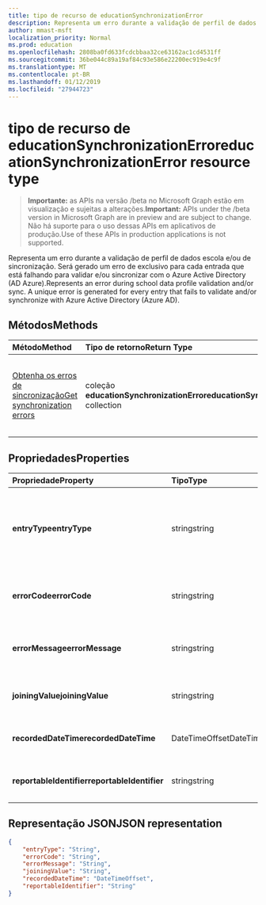 ```yaml
---
title: tipo de recurso de educationSynchronizationError
description: Representa um erro durante a validação de perfil de dados escola e/ou de sincronização. Será gerado um erro de exclusivo para cada entrada que está falhando para validar e/ou sincronizar com o Azure Active Directory (AD Azure).
author: mmast-msft
localization_priority: Normal
ms.prod: education
ms.openlocfilehash: 2808ba0fd633fcdcbbaa32ce63162ac1cd4531ff
ms.sourcegitcommit: 36be044c89a19af84c93e586e22200ec919e4c9f
ms.translationtype: MT
ms.contentlocale: pt-BR
ms.lasthandoff: 01/12/2019
ms.locfileid: "27944723"
---
```

# <a name="educationsynchronizationerror-resource-type"></a><span data-ttu-id="14f64-103">tipo de recurso de educationSynchronizationError</span><span class="sxs-lookup"><span data-stu-id="14f64-103">educationSynchronizationError resource type</span></span>

> <span data-ttu-id="14f64-104">**Importante:** as APIs na versão /beta no Microsoft Graph estão em visualização e sujeitas a alterações.</span><span class="sxs-lookup"><span data-stu-id="14f64-104">**Important:** APIs under the /beta version in Microsoft Graph are in preview and are subject to change.</span></span> <span data-ttu-id="14f64-105">Não há suporte para o uso dessas APIs em aplicativos de produção.</span><span class="sxs-lookup"><span data-stu-id="14f64-105">Use of these APIs in production applications is not supported.</span></span>

<span data-ttu-id="14f64-106">Representa um erro durante a validação de perfil de dados escola e/ou de sincronização. Será gerado um erro de exclusivo para cada entrada que está falhando para validar e/ou sincronizar com o Azure Active Directory (AD Azure).</span><span class="sxs-lookup"><span data-stu-id="14f64-106">Represents an error during school data profile validation and/or sync. A unique error is generated for every entry that fails to validate and/or synchronize with Azure Active Directory (Azure AD).</span></span>

## <a name="methods"></a><span data-ttu-id="14f64-107">Métodos</span><span class="sxs-lookup"><span data-stu-id="14f64-107">Methods</span></span>

| <span data-ttu-id="14f64-108">Método</span><span class="sxs-lookup"><span data-stu-id="14f64-108">Method</span></span> | <span data-ttu-id="14f64-109">Tipo de retorno</span><span class="sxs-lookup"><span data-stu-id="14f64-109">Return Type</span></span> | <span data-ttu-id="14f64-110">Descrição</span><span class="sxs-lookup"><span data-stu-id="14f64-110">Description</span></span> |
|:-|:-|:-|
| [<span data-ttu-id="14f64-111">Obtenha os erros de sincronização</span><span class="sxs-lookup"><span data-stu-id="14f64-111">Get synchronization errors</span></span>](../api/educationsynchronizationerrors-get.md) | <span data-ttu-id="14f64-112">coleção **educationSynchronizationError**</span><span class="sxs-lookup"><span data-stu-id="14f64-112">**educationSynchronizationError** collection</span></span>| <span data-ttu-id="14f64-113">Retorna a lista de erros de sincronização associado a um perfil.</span><span class="sxs-lookup"><span data-stu-id="14f64-113">Returns the list of synchronization errors associated with a profile.</span></span> |

## <a name="properties"></a><span data-ttu-id="14f64-114">Propriedades</span><span class="sxs-lookup"><span data-stu-id="14f64-114">Properties</span></span>

| <span data-ttu-id="14f64-115">Propriedade</span><span class="sxs-lookup"><span data-stu-id="14f64-115">Property</span></span> | <span data-ttu-id="14f64-116">Tipo</span><span class="sxs-lookup"><span data-stu-id="14f64-116">Type</span></span> | <span data-ttu-id="14f64-117">Descrição</span><span class="sxs-lookup"><span data-stu-id="14f64-117">Description</span></span> |
|:-|:-|:-|
| <span data-ttu-id="14f64-118">**entryType**</span><span class="sxs-lookup"><span data-stu-id="14f64-118">**entryType**</span></span> | <span data-ttu-id="14f64-119">string</span><span class="sxs-lookup"><span data-stu-id="14f64-119">string</span></span> |  <span data-ttu-id="14f64-120">Representa a entidade de sincronização (escola, seção, estudante, professor).</span><span class="sxs-lookup"><span data-stu-id="14f64-120">Represents the sync entity (school, section, student, teacher).</span></span>       |
| <span data-ttu-id="14f64-121">**errorCode**</span><span class="sxs-lookup"><span data-stu-id="14f64-121">**errorCode**</span></span> | <span data-ttu-id="14f64-122">string</span><span class="sxs-lookup"><span data-stu-id="14f64-122">string</span></span> |  <span data-ttu-id="14f64-123">Representa o código de erro para esse erro.</span><span class="sxs-lookup"><span data-stu-id="14f64-123">Represents the error code for this error.</span></span>         |
| <span data-ttu-id="14f64-124">**errorMessage**</span><span class="sxs-lookup"><span data-stu-id="14f64-124">**errorMessage**</span></span> | <span data-ttu-id="14f64-125">string</span><span class="sxs-lookup"><span data-stu-id="14f64-125">string</span></span> |  <span data-ttu-id="14f64-126">Contém uma descrição do erro.</span><span class="sxs-lookup"><span data-stu-id="14f64-126">Contains a description of the error.</span></span>        |
| <span data-ttu-id="14f64-127">**joiningValue**</span><span class="sxs-lookup"><span data-stu-id="14f64-127">**joiningValue**</span></span> | <span data-ttu-id="14f64-128">string</span><span class="sxs-lookup"><span data-stu-id="14f64-128">string</span></span> |  <span data-ttu-id="14f64-129">O identificador exclusivo para a entrada.</span><span class="sxs-lookup"><span data-stu-id="14f64-129">The unique identifier for the entry.</span></span>         |
| <span data-ttu-id="14f64-130">**recordedDateTime**</span><span class="sxs-lookup"><span data-stu-id="14f64-130">**recordedDateTime**</span></span> | <span data-ttu-id="14f64-131">DateTimeOffset</span><span class="sxs-lookup"><span data-stu-id="14f64-131">DateTimeOffset</span></span> | <span data-ttu-id="14f64-132">A hora da ocorrência desse erro.</span><span class="sxs-lookup"><span data-stu-id="14f64-132">The time of occurrence of this error.</span></span>         |
| <span data-ttu-id="14f64-133">**reportableIdentifier**</span><span class="sxs-lookup"><span data-stu-id="14f64-133">**reportableIdentifier**</span></span> | <span data-ttu-id="14f64-134">string</span><span class="sxs-lookup"><span data-stu-id="14f64-134">string</span></span> | <span data-ttu-id="14f64-135">O identificador dessa entrada de erro.</span><span class="sxs-lookup"><span data-stu-id="14f64-135">The identifier of this error entry.</span></span>       |

## <a name="json-representation"></a><span data-ttu-id="14f64-136">Representação JSON</span><span class="sxs-lookup"><span data-stu-id="14f64-136">JSON representation</span></span>
<!-- {
  "blockType": "resource",
  "optionalProperties": [

  ],
  "@odata.type": "#microsoft.graph.educationSynchronizationError"
}-->

```json
{
    "entryType": "String",
    "errorCode": "String",
    "errorMessage": "String",
    "joiningValue": "String",
    "recordedDateTime": "DateTimeOffset",
    "reportableIdentifier": "String"
}
```
